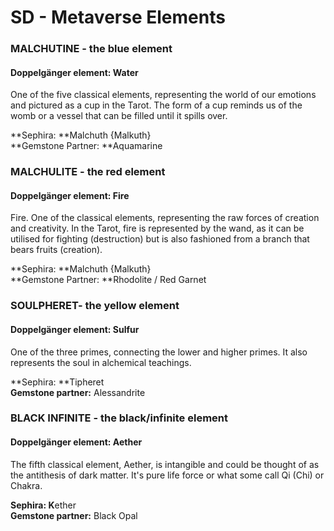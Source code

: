 # SD - Metaverse Elements

### MALCHUTINE - the blue element

#### Doppelgänger element: Water 

One of the five classical elements, representing the world of our emotions and pictured as a cup in the Tarot. The form of a cup reminds us of the womb or a vessel that can be filled until it spills over.

**Sephira: **Malchuth {Malkuth}\
**Gemstone Partner: **Aquamarine

### MALCHULITE - the red element

#### Doppelgänger element: Fire  

Fire. One of the classical elements, representing the raw forces of creation and creativity. In the Tarot, fire is represented by the wand, as it can be utilised for fighting (destruction) but is also fashioned from a branch that bears fruits (creation).

**Sephira: **Malchuth {Malkuth}\
**Gemstone Partner:  **Rhodolite / Red Garnet

### SOULPHERET- the yellow element

#### Doppelgänger element: Sulfur

One of the three primes, connecting the lower and higher primes. It also represents the soul in alchemical teachings. 

**Sephira: **Tipheret\
**Gemstone partner:** Alessandrite

### BLACK INFINITE - the black/infinite element

#### Doppelgänger element: Aether

The fifth classical element, Aether, is intangible and could be thought of as the antithesis of dark matter. It's pure life force or what some call Qi (Chi) or Chakra.

**Sephira: K**ether\
**Gemstone partner:** Black Opal
